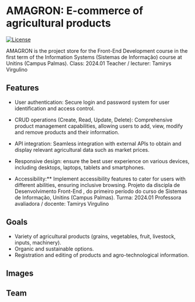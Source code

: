 # AMAGRON: E-commerce of agricultural products
[![License](https://img.shields.io/badge/License-Apache%202.0-blue.svg)](https://opensource.org/licenses/Apache-2.0)
 
AMAGRON is the project store for the Front-End Development course in the first term of the Information Systems (Sistemas de Informação) course at Unitins (Campus Palmas). Class: 2024.01
Teacher / lecturer: Tamirys Virgulino

## Features

* User authentication: Secure login and password system for user identification and access control.

* CRUD operations (Create, Read, Update, Delete): Comprehensive product management capabilities, allowing users to add, view, modify and remove products and their information.

* API integration: Seamless integration with external APIs to obtain and display relevant agricultural data such as market prices.

* Responsive design: ensure the best user experience on various devices, including desktops, laptops, tablets and smartphones.

* Accessibility:** Implement accessibility features to cater for users with different abilities, ensuring inclusive browsing. 
Projeto da discipla de Desenvolvimento Front-End , do primeiro período do curso de Sistemas de Informação, Unitins (Campus Palmas). Turma: 2024.01
Professora avaliadora / docente: Tamirys Virgulino

## Goals
  
- Variety of agricultural products (grains, vegetables, fruit, livestock, inputs, machinery). 
- Organic and sustainable options.
- Registration and editing of products and agro-technological information.

## Images


## Team


